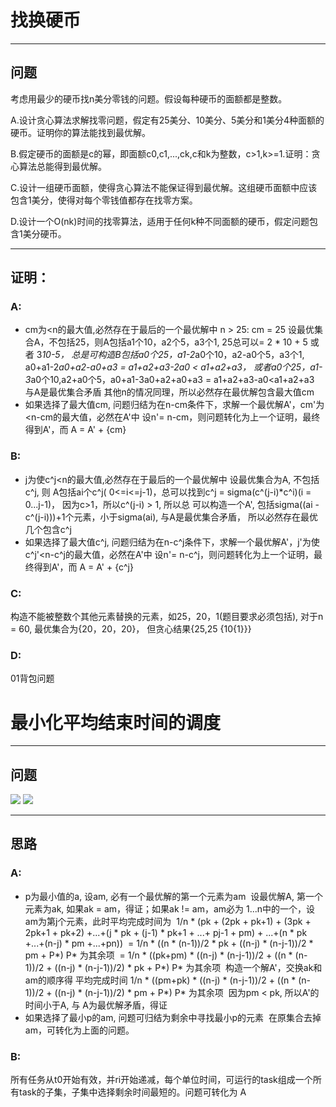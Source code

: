 # 找换硬币
-------------
## 问题

考虑用最少的硬币找n美分零钱的问题。假设每种硬币的面额都是整数。

A.设计贪心算法求解找零问题，假定有25美分、10美分、5美分和1美分4种面额的硬币。证明你的算法能找到最优解。

B.假定硬币的面额是c的幂，即面额c0,c1,...,ck,c和k为整数，c>1,k>=1.证明：贪心算法总能得到最优解。

C.设计一组硬币面额，使得贪心算法不能保证得到最优解。这组硬币面额中应该包含1美分，使得对每个零钱值都存在找零方案。

D.设计一个O(nk)时间的找零算法，适用于任何k种不同面额的硬币，假定问题包含1美分硬币。

-------------

## 证明：
### A:
- cm为<n的最大值,必然存在于最后的一个最优解中
  n > 25: cm = 25 设最优集合A，不包括25，则A包括a1个10，a2个5，a3个1, 25总可以= 2 * 10 + 5 或者 3*10-5，
          总是可构造B包括a0个25，a1-2*a0个10，a2-a0个5，a3个1, a0+a1-2*a0+a2-a0+a3 = a1+a2+a3-2a0 < a1+a2+a3，
          或者a0个25，a1-3*a0个10,a2+a0个5，a0+a1-3a0+a2+a0+a3 = a1+a2+a3-a0<a1+a2+a3
          与A是最优集合矛盾
  其他n的情况同理，所以必然存在最优解包含最大值cm
- 如果选择了最大值cm, 问题归结为在n-cm条件下，求解一个最优解A'，cm'为<n-cm的最大值，必然在A'中
  设n'= n-cm，则问题转化为上一个证明，最终得到A'，而 A = A' + {cm}
  
### B:
- j为使c^j<n的最大值,必然存在于最后的一个最优解中 
  设最优集合为A, 不包括c^j, 则 A包括ai个c^j( 0<=i<=j-1)，总可以找到c^j = sigma(c^(j-i)*c^i)(i = 0...j-1)， 因为c>1，所以c^(j-i) > 1, 所以总
  可以构造一个A', 包括sigma((ai - c^(j-i)))+1个元素，小于sigma(ai), 与A是最优集合矛盾， 所以必然存在最优几个包含c^j
- 如果选择了最大值c^j, 问题归结为在n-c^j条件下，求解一个最优解A'，j'为使c^j'<n-c^j的最大值，必然在A'中
  设n'= n-c^j，则问题转化为上一个证明，最终得到A'，而 A = A' + {c^j}
  
### C:
构造不能被整数个其他元素替换的元素，如25，20，1(题目要求必须包括), 对于n = 60, 最优集合为{20，20，20}， 但贪心结果{25,25 {10{1}}}

### D:
01背包问题

# 最小化平均结束时间的调度
-------------
## 问题
![](https://github.com/shady831213/algorithms/blob/master/greedy/static/greedy16-2.PNG)
![](https://github.com/shady831213/algorithms/blob/master/greedy/static/greedy16-2-1.PNG)

-------------
## 思路

### A:
- p为最小值的a, 设am, 必有一个最优解的第一个元素为am
  设最优解A, 第一个元素为ak, 如果ak = am，得证；如果ak != am，am必为 1...n中的一个，设am为第j个元素，此时平均完成时间为
  1/n * (pk + (2pk + pk+1) + (3pk + 2pk+1 + pk+2) +...+(j * pk + (j-1) * pk+1 + ...+ pj-1 + pm) + ...+(n * pk +...+(n-j) * pm +...+pn))
  = 1/n * ((n * (n-1))/2 * pk + ((n-j) * (n-j-1))/2 * pm + P*) P* 为其余项
  = 1/n * ((pk+pm) * ((n-j) * (n-j-1))/2 + ((n * (n-1))/2 +  ((n-j) * (n-j-1))/2) * pk + P*) P* 为其余项
  构造一个解A'，交换ak和am的顺序得 平均完成时间
  1/n * ((pm+pk) * ((n-j) * (n-j-1))/2 + ((n * (n-1))/2 + ((n-j) * (n-j-1))/2) * pm + P*) P* 为其余项
  因为pm < pk, 所以A'的时间小于A, 与 A为最优解矛盾，得证
- 如果选择了最小p的am, 问题可归结为剩余中寻找最小p的元素
  在原集合去掉am，可转化为上面的问题。
  
### B:
所有任务从t0开始有效，并ri开始递减，每个单位时间，可运行的task组成一个所有task的子集，子集中选择剩余时间最短的。问题可转化为 A
  
